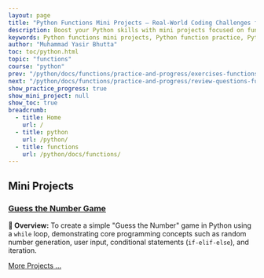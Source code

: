 ```yaml
---
layout: page
title: "Python Functions Mini Projects – Real-World Coding Challenges for Beginners"
description: Boost your Python skills with mini projects focused on functions. Practice real-world coding challenges like the Guess the Number game, user input handling, and more. Perfect for beginners and students to apply Python function concepts in practical scenarios.
keywords: Python functions mini projects, Python function practice, Python projects for beginners, Guess the Number game Python, Python coding challenges, Python function exercises, beginner Python projects, learn Python functions, Python programming, real-world Python
author: "Muhammad Yasir Bhutta"
toc: toc/python.html
topic: "functions"
course: "python"
prev: "/python/docs/functions/practice-and-progress/exercises-functions.html"
next: "/python/docs/functions/practice-and-progress/review-questions-functions.html"
show_practice_progress: true
show_mini_project: null
show_toc: true
breadcrumb:
  - title: Home
    url: /
  - title: python
    url: /python/
  - title: functions
    url: /python/docs/functions/
---
```


## Mini Projects

### [Guess the Number Game](../../../mini-projects/guess-number-game.md)

**📝 Overview:** To create a simple "Guess the Number" game in Python using a `while` loop, demonstrating core programming concepts such as random number generation, user input, conditional statements (`if-elif-else`), and iteration.

[More Projects ...](../../../mini-projects/)